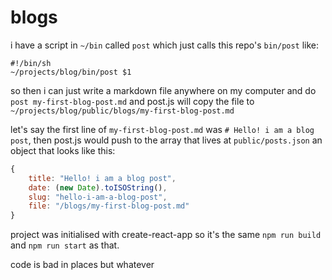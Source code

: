 # blogs

i have a script in `~/bin` called `post` which just calls this repo's `bin/post` like:

```shell
#!/bin/sh
~/projects/blog/bin/post $1
```

so then i can just write a markdown file anywhere on my computer and do
`post my-first-blog-post.md` and post.js will copy the file to
`~/projects/blog/public/blogs/my-first-blog-post.md`

let's say the first line of `my-first-blog-post.md` was `# Hello! i am a blog post`,
then post.js would push to the array that lives at `public/posts.json` an object
that looks like this:

```javascript
{
	title: "Hello! i am a blog post",
	date: (new Date).toISOString(),
	slug: "hello-i-am-a-blog-post",
	file: "/blogs/my-first-blog-post.md"
}
```

project was initialised with create-react-app so it's the same `npm run build`
and `npm run start` as that.

code is bad in places but whatever
